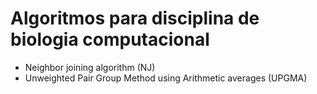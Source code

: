 # Algoritmos para disciplina de biologia computacional
- Neighbor joining algorithm (NJ)
- Unweighted Pair Group Method using Arithmetic averages (UPGMA)
